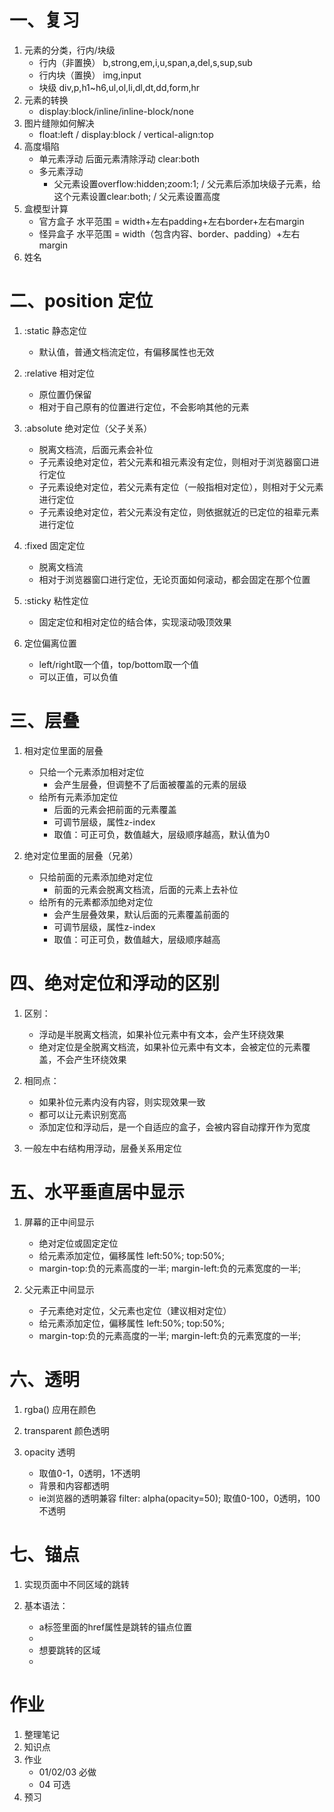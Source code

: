# 一、复习
1. 元素的分类，行内/块级
    - 行内（非置换） b,strong,em,i,u,span,a,del,s,sup,sub
    - 行内块（置换） img,input
    - 块级 div,p,h1~h6,ul,ol,li,dl,dt,dd,form,hr
2. 元素的转换
    - display:block/inline/inline-block/none
3. 图片缝隙如何解决
    - float:left / display:block / vertical-align:top
4. 高度塌陷
    - 单元素浮动 后面元素清除浮动 clear:both
    - 多元素浮动
        - 父元素设置overflow:hidden;zoom:1; / 父元素后添加块级子元素，给这个元素设置clear:both; / 父元素设置高度
5. 盒模型计算
    - 官方盒子 水平范围 = width+左右padding+左右border+左右margin
    - 怪异盒子 水平范围 = width（包含内容、border、padding）+左右margin
6. 姓名

# 二、position 定位
1. :static 静态定位
    - 默认值，普通文档流定位，有偏移属性也无效

2. :relative 相对定位
    - 原位置仍保留
    - 相对于自己原有的位置进行定位，不会影响其他的元素

3. :absolute 绝对定位（父子关系）
    - 脱离文档流，后面元素会补位
    - 子元素设绝对定位，若父元素和祖元素没有定位，则相对于浏览器窗口进行定位
    - 子元素设绝对定位，若父元素有定位（一般指相对定位），则相对于父元素进行定位
    - 子元素设绝对定位，若父元素没有定位，则依据就近的已定位的祖辈元素进行定位

4. :fixed 固定定位
    - 脱离文档流
    - 相对于浏览器窗口进行定位，无论页面如何滚动，都会固定在那个位置

5. :sticky 粘性定位
    - 固定定位和相对定位的结合体，实现滚动吸顶效果

6. 定位偏离位置
    - left/right取一个值，top/bottom取一个值
    - 可以正值，可以负值

# 三、层叠
1. 相对定位里面的层叠
    - 只给一个元素添加相对定位
        - 会产生层叠，但调整不了后面被覆盖的元素的层级
    - 给所有元素添加定位
        - 后面的元素会把前面的元素覆盖
        - 可调节层级，属性z-index
        - 取值：可正可负，数值越大，层级顺序越高，默认值为0

2. 绝对定位里面的层叠（兄弟）
    - 只给前面的元素添加绝对定位
        - 前面的元素会脱离文档流，后面的元素上去补位
    - 给所有的元素都添加绝对定位
        - 会产生层叠效果，默认后面的元素覆盖前面的
        - 可调节层级，属性z-index
        - 取值：可正可负，数值越大，层级顺序越高
    
# 四、绝对定位和浮动的区别
1. 区别：
    - 浮动是半脱离文档流，如果补位元素中有文本，会产生环绕效果
    - 绝对定位是全脱离文档流，如果补位元素中有文本，会被定位的元素覆盖，不会产生环绕效果

2. 相同点：
    - 如果补位元素内没有内容，则实现效果一致
    - 都可以让元素识别宽高
    - 添加定位和浮动后，是一个自适应的盒子，会被内容自动撑开作为宽度

3. 一般左中右结构用浮动，层叠关系用定位

# 五、水平垂直居中显示
1. 屏幕的正中间显示
    - 绝对定位或固定定位
    - 给元素添加定位，偏移属性 left:50%; top:50%;
    - margin-top:负的元素高度的一半; margin-left:负的元素宽度的一半;

2. 父元素正中间显示
    - 子元素绝对定位，父元素也定位（建议相对定位）
    - 给元素添加定位，偏移属性 left:50%; top:50%;
    - margin-top:负的元素高度的一半; margin-left:负的元素宽度的一半;

# 六、透明
1. rgba() 应用在颜色

2. transparent 颜色透明

3. opacity 透明
    - 取值0-1，0透明，1不透明
    - 背景和内容都透明
    - ie浏览器的透明兼容 filter: alpha(opacity=50); 取值0-100，0透明，100不透明

# 七、锚点
1. 实现页面中不同区域的跳转

2. 基本语法：
    - a标签里面的href属性是跳转的锚点位置
    - <a href="#锚点名"></a>
    - 想要跳转的区域
    - <div id="锚点名"></div>

# 作业
1. 整理笔记
2. 知识点
3. 作业
    - 01/02/03 必做
    - 04 可选
4. 预习